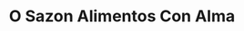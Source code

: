 ---
title: "O Sazon Alimentos Con Alma"
url: /sant-boi-de-llobregat/o-sazon-alimentos-con-alma/
shop: alimentación sana
---
